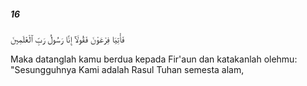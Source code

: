 ##### 16

<span class="ayah">فَأْتِيَا فِرْعَوْنَ فَقُولَآ إِنَّا رَسُولُ رَبِّ ٱلْعَٰلَمِينَ</span>

<span class="ayah_translation">Maka datanglah kamu berdua kepada Fir'aun dan katakanlah olehmu: "Sesungguhnya Kami adalah Rasul Tuhan semesta alam,</span>
